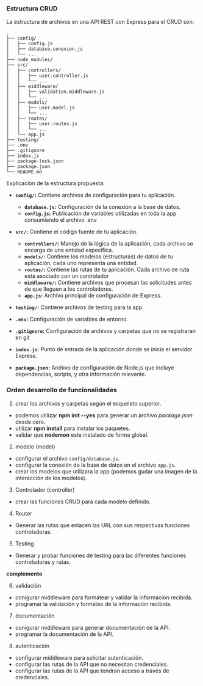 ### Estructura CRUD

La estructura de archivos en una API REST con Express para el CRUD son: 

```plaintext
.
├── config/
│   ├── config.js
│   ├── database.conexion.js
│   └── ...
├── node_modules/
├── src/
│   ├── controllers/
│   │   ├── user.controller.js
│   │   └── ...
│   ├── middleware/
│   │   ├── validation.middleware.js
│   │   └── ...
│   ├── models/
│   │   ├── user.model.js
│   │   └── ...
│   ├── routes/
│   │   ├── user.routes.js
│   │   └── ...
│   └── app.js
├── testing/
├── .env
├── .gitignore
├── index.js
├── package-lock.json
├── package.json
└── README.md
```

Explicación de la estructura propuesta:

- **`config/`:** Contiene archivos de configuración para tu aplicación.
  - **`database.js`:** Configuración de la conexión a la base de datos.
  - **`config.js`:** Publicación de variables utilizadas en toda la app consumiendo el archivo .env 

- **`src/`:** Contiene el código fuente de tu aplicación.
  - **`controllers/`:** Manejo de la lógica de la aplicación, cada archivo se encarga de una entidad específica.
  - **`models/`:** Contiene los modelos (estructuras) de datos de tu aplicación, cada uno representa una entidad.
  - **`routes/`:** Contiene las rutas de tu aplicación. Cada archivo de ruta está asociado con un controlador
  - **`middleware/`:** Contiene archivos que procesan las solicitudes antes de que lleguen a los controladores. 
  - **`app.js`:** Archivo principal de configuración de Express.

- **`testing/`:** Contiene archivos de testing para la app.

- **`.env`:** Configuración de variables de entorno.
- **`.gitignore`:** Configuración de archivos y carpetas que no se registraran en git 
- **`index.js`:** Punto de entrada de la aplicación donde se inicia el servidor Express.
- **`package.json`:** Archivo de configuración de Node.js que incluye dependencias, scripts, y otra información relevante.

### Orden desarrollo de funcionalidades

1. crear los archivos y carpetas según el esqueleto superior. 
 - podemos utilizar **npm init --yes** para generar un archivo *package.json* desde cero.
 - utilizar **npm install** para instalar los paquetes.
 - validar que **nodemon** este instalado de forma global.

2. modelo (model)
 - configurar el archivo `config/database.js`.
 - configurar la conexión de la base de datos en el archivo `app.js`.
 - crear los modelos que utilizara la app (podemos gudar una imagen de la interacción de los modelos).

3. Controlador (controller)
 - crear las funciones CRUD para cada modelo definido.

4. Router 
 - Generar las rutas que enlacen las URL con sus respectivas funciones controladoras.

5. Testing
 - Generar y probar funciones de testing para las diferentes funciones controladoras y rutas.

**complemento** 

6. validación 
 - conigurar middleware para formatear y validar la información recibida.
 - programar la validación y formateo de la información recibida.

7. documentación
 - conigurar middleware para generar documentación de la API.
 - programar la documentación de la API.

8. autenticación
 - configurar middleware para solicitar autenticación.
 - configurar las rutas de la API que no necesitan credenciales.
 - configurar las rutas de la API que tendran acceso a través de credenciales.
